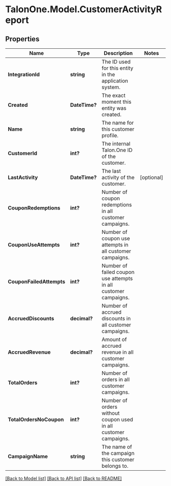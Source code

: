 # TalonOne.Model.CustomerActivityReport
## Properties

Name | Type | Description | Notes
------------ | ------------- | ------------- | -------------
**IntegrationId** | **string** | The ID used for this entity in the application system. | 
**Created** | **DateTime?** | The exact moment this entity was created. | 
**Name** | **string** | The name for this customer profile. | 
**CustomerId** | **int?** | The internal Talon.One ID of the customer. | 
**LastActivity** | **DateTime?** | The last activity of the customer. | [optional] 
**CouponRedemptions** | **int?** | Number of coupon redemptions in all customer campaigns. | 
**CouponUseAttempts** | **int?** | Number of coupon use attempts in all customer campaigns. | 
**CouponFailedAttempts** | **int?** | Number of failed coupon use attempts in all customer campaigns. | 
**AccruedDiscounts** | **decimal?** | Number of accrued discounts in all customer campaigns. | 
**AccruedRevenue** | **decimal?** | Amount of accrued revenue in all customer campaigns. | 
**TotalOrders** | **int?** | Number of orders in all customer campaigns. | 
**TotalOrdersNoCoupon** | **int?** | Number of orders without coupon used in all customer campaigns. | 
**CampaignName** | **string** | The name of the campaign this customer belongs to. | 

[[Back to Model list]](../README.md#documentation-for-models) [[Back to API list]](../README.md#documentation-for-api-endpoints) [[Back to README]](../README.md)

